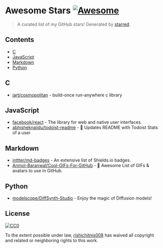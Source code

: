 <!--lint disable awesome-contributing awesome-license awesome-list-item match-punctuation no-repeat-punctuation no-undefined-references awesome-spell-check-->
# Awesome Stars [![Awesome](https://awesome.re/badge.svg)](https://github.com/sindresorhus/awesome)

> A curated list of my GitHub stars! Generated by [starred](https://github.com/maguowei/starred).

## Contents

- [C](#c)
- [JavaScript](#javascript)
- [Markdown](#markdown)
- [Python](#python)

## C 

- [jart/cosmopolitan](https://github.com/jart/cosmopolitan) - build-once run-anywhere c library

## JavaScript 

- [facebook/react](https://github.com/facebook/react) - The library for web and native user interfaces.
- [abhisheknaiidu/todoist-readme](https://github.com/abhisheknaiidu/todoist-readme) - 🚧 Updates README with Todoist Stats of a user

## Markdown 

- [inttter/md-badges](https://github.com/inttter/md-badges) - An extensive list of Shields.io badges.
- [Anmol-Baranwal/Cool-GIFs-For-GitHub](https://github.com/Anmol-Baranwal/Cool-GIFs-For-GitHub) - 🤝 Awesome List of GIFs & avatars to use in GitHub.

## Python 

- [modelscope/DiffSynth-Studio](https://github.com/modelscope/DiffSynth-Studio) - Enjoy the magic of Diffusion models!


## License

[![CC0](http://mirrors.creativecommons.org/presskit/buttons/88x31/svg/cc-zero.svg)](https://creativecommons.org/publicdomain/zero/1.0/)

To the extent possible under law, [rishichitnis008](https://github.com/rishichitnis008) has waived all copyright and related or neighboring rights to this work.

